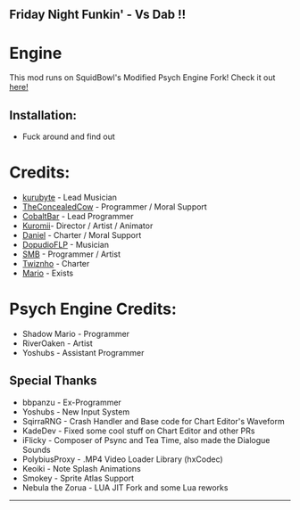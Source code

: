 ## Friday Night Funkin' - Vs Dab !!

# Engine
This mod runs on SquidBowl's Modified Psych Engine Fork! Check it out [here!](https://github.com/SquidBowl/PE-0.7.2-ORGANIZED)

## Installation:
* Fuck around and find out

# Credits:
* [kurubyte](https://twitter.com/kurubite) - Lead Musician
* [TheConcealedCow](https://gamebanana.com/members/1739194) - Programmer / Moral Support
* [CobaltBar](https://cobaltbar.github.io) - Lead Programmer
* [Kuromii](https://cherrychii.carrd.co)- Director / Artist / Animator
* [Daniel](https://github.com/Skruyo) - Charter / Moral Support
* [DopudioFLP](https://x.com/DopudioFLP) - Musician
* [SMB](https://smb-bio.carrd.co) - Programmer / Artist
* [Twiznho](https://linktr.ee/twizinho) - Charter
* [Mario](https://fanontubbies.fandom.com/wiki/Mario) - Exists

# Psych Engine Credits:
* Shadow Mario - Programmer
* RiverOaken - Artist
* Yoshubs - Assistant Programmer

## Special Thanks
* bbpanzu - Ex-Programmer
* Yoshubs - New Input System
* SqirraRNG - Crash Handler and Base code for Chart Editor's Waveform
* KadeDev - Fixed some cool stuff on Chart Editor and other PRs
* iFlicky - Composer of Psync and Tea Time, also made the Dialogue Sounds
* PolybiusProxy - .MP4 Video Loader Library (hxCodec)
* Keoiki - Note Splash Animations
* Smokey - Sprite Atlas Support
* Nebula the Zorua - LUA JIT Fork and some Lua reworks
_____________________________________
